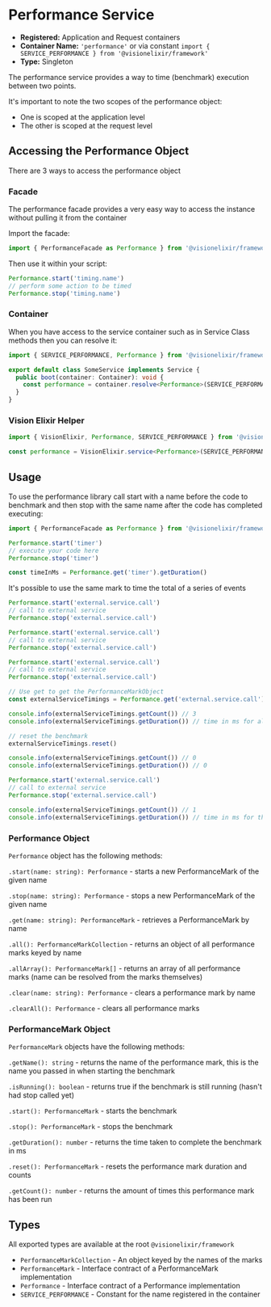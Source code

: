 # Performance Service

- **Registered:** Application and Request containers
- **Container Name:** `'performance'` or via constant `import { SERVICE_PERFORMANCE } from '@visionelixir/framework'`
- **Type:** Singleton

The performance service provides a way to time (benchmark) execution between two points.

It's important to note the two scopes of the performance object:
- One is scoped at the application level
- The other is scoped at the request level

## Accessing the Performance Object

There are 3 ways to access the performance object

### Facade

The performance facade provides a very easy way to access the instance without pulling it from the container

Import the facade:
```typescript
import { PerformanceFacade as Performance } from '@visionelixir/framework'
```

Then use it within your script:
```typescript
Performance.start('timing.name')
// perform some action to be timed
Performance.stop('timing.name')
```

### Container

When you have access to the service container such as in Service Class methods then you can resolve it:

```typescript
import { SERVICE_PERFORMANCE, Performance } from '@visionelixir/framework'

export default class SomeService implements Service {
  public boot(container: Container): void {
    const performance = container.resolve<Performance>(SERVICE_PERFORMANCE) // resolve it from the container
  }
}
```

### Vision Elixir Helper

```typescript
import { VisionElixir, Performance, SERVICE_PERFORMANCE } from '@visionelixir/framework'

const performance = VisionElixir.service<Performance>(SERVICE_PERFORMANCE)
```

## Usage

To use the performance library call start with a name before the code to benchmark and then stop with the same name after
the code has completed executing:

```typescript
import { PerformanceFacade as Performance } from '@visionelixir/framework'

Performance.start('timer')
// execute your code here
Performance.stop('timer')

const timeInMs = Performance.get('timer').getDuration()
```

It's possible to use the same mark to time the total of a series of events

```typescript
Performance.start('external.service.call')
// call to external service
Performance.stop('external.service.call')

Performance.start('external.service.call')
// call to external service
Performance.stop('external.service.call')

Performance.start('external.service.call')
// call to external service
Performance.stop('external.service.call')

// Use get to get the PerformanceMarkObject
const externalServiceTimings = Performance.get('external.service.call')

console.info(externalServiceTimings.getCount()) // 3
console.info(externalServiceTimings.getDuration()) // time in ms for all calls

// reset the benchmark
externalServiceTimings.reset()

console.info(externalServiceTimings.getCount()) // 0
console.info(externalServiceTimings.getDuration()) // 0

Performance.start('external.service.call')
// call to external service
Performance.stop('external.service.call')

console.info(externalServiceTimings.getCount()) // 1
console.info(externalServiceTimings.getDuration()) // time in ms for the one call
```

### Performance Object
`Performance` object has the following methods:

`.start(name: string): Performance` - starts a new PerformanceMark of the given name

`.stop(name: string): Performance` - stops a new PerformanceMark of the given name

`.get(name: string): PerformanceMark` - retrieves a PerformanceMark by name

`.all(): PerformanceMarkCollection` - returns an object of all performance marks keyed by name

`.allArray(): PerformanceMark[]` - returns an array of all performance marks (name can be resolved from the marks themselves)

`.clear(name: string): Performance` - clears a performance mark by name

`.clearAll(): Performance` - clears all performance marks

### PerformanceMark Object

`PerformanceMark` objects have the following methods:

`.getName(): string` - returns the name of the performance mark, this is the name you passed in when starting the benchmark

`.isRunning(): boolean` - returns true if the benchmark is still running (hasn't had stop called yet)

`.start(): PerformanceMark` - starts the benchmark

`.stop(): PerformanceMark` - stops the benchmark

`.getDuration(): number` - returns the time taken to complete the benchmark in ms

`.reset(): PerformanceMark` - resets the performance mark duration and counts

`.getCount(): number` - returns the amount of times this performance mark has been run

## Types

All exported types are available at the root `@visionelixir/framework`

- `PerformanceMarkCollection` - An object keyed by the names of the marks
- `PerformanceMark` - Interface contract of a PerformanceMark implementation
- `Performance` - Interface contract of a Performance implementation
- `SERVICE_PERFORMANCE` - Constant for the name registered in the container
